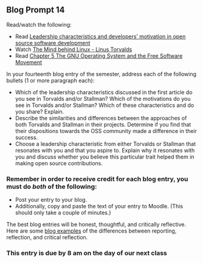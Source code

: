 ## Blog Prompt 14

Read/watch the following:
- Read [Leadership characteristics and developers’ motivation in open source software development](https://reader.elsevier.com/reader/sd/pii/S0378720612000468?token=852C4C88CE79C2CB599FC8A6D5300CD373FF397E823832F0B4A410B3053E8C4EA9A478B6A783097070EEAE98206EE0D3)
- Watch [The Mind behind Linux - Linus Torvalds](https://www.youtube.com/watch?v=o8NPllzkFhE)
- Read [Chapter 5 The GNU Operating System and the Free Software Movement](https://smaldone.com.ar/documentos/libros/opensources.pdf)

In your fourteenth blog entry of the semester, address each of the following bullets (1 or more paragraph each):
- Which of the leadership characteristics discussed in the first article do you see in Torvalds and/or Stallman? Which of the motivations do you see in Torvalds and/or Stallman? Which of these characteristics and do you share? Explain.
- Describe the similarities and differences between the approaches of both Torvalds and Stallman in their projects. Determine if you find that their dispositions towards the OSS community made a difference in their success.
- Choose a leadership characteristic from either Torvalds or Stallman that resonates with you and that you aspire to. Explain why it resonates with you and discuss whether you believe this particular trait helped them in making open source contributions.

### Remember in order to receive credit for each blog entry, you must do *both* of the following:

  - Post your entry to your blog.
  - Additionally, copy and paste the text of your entry to Moodle. (This should only take a couple of minutes.)

The best blog entries will be honest, thoughtful, and critically reflective. Here are some [blog examples](blogreflection.md)
of the differences between reporting, reflection, and critical reflection.

### This entry is due by 8 am on the day of our next class
